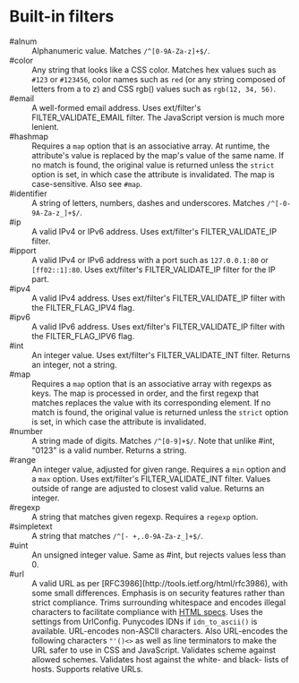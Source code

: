 Built-in filters
================

<dl>
<dt>#alnum</dt>
<dd>Alphanumeric value. Matches <code>/^[0-9A-Za-z]+$/</code>.</dd>

<dt>#color</dt>
<dd>Any string that looks like a CSS color. Matches hex values such as <code>#123</code> or <code>#123456</code>, color names such as <code>red</code> (or any string composed of letters from a to z) and CSS rgb() values such as <code>rgb(12, 34, 56)</code>.</dd>

<dt>#email</dt>
<dd>A well-formed email address. Uses ext/filter's FILTER_VALIDATE_EMAIL filter. The JavaScript version is much more lenient.</dd>

<dt>#hashmap</dt>
<dd>Requires a <code>map</code> option that is an associative array. At runtime, the attribute's value is replaced by the map's value of the same name. If no match is found, the original value is returned unless the <code>strict</code> option is set, in which case the attribute is invalidated. The map is case-sensitive. Also see <code>#map</code>.</dd>

<dt>#identifier</dt>
<dd>A string of letters, numbers, dashes and underscores. Matches <code>/^[-0-9A-Za-z_]+$/</code>.</dd>

<dt>#ip</dt>
<dd>A valid IPv4 or IPv6 address. Uses ext/filter's FILTER_VALIDATE_IP filter.</dd>

<dt>#ipport</dt>
<dd>A valid IPv4 or IPv6 address with a port such as <code>127.0.0.1:80</code> or <code>[ff02::1]:80</code>. Uses ext/filter's FILTER_VALIDATE_IP filter for the IP part.</dd>

<dt>#ipv4</dt>
<dd>A valid IPv4 address. Uses ext/filter's FILTER_VALIDATE_IP filter with the FILTER_FLAG_IPV4 flag.</dd>

<dt>#ipv6</dt>
<dd>A valid IPv6 address. Uses ext/filter's FILTER_VALIDATE_IP filter with the FILTER_FLAG_IPV6 flag.</dd>

<dt>#int</dt>
<dd>An integer value. Uses ext/filter's FILTER_VALIDATE_INT filter. Returns an integer, not a string.</dd>

<dt>#map</dt>
<dd>Requires a <code>map</code> option that is an associative array with regexps as keys. The map is processed in order, and the first regexp that matches replaces the value with its corresponding element. If no match is found, the original value is returned unless the <code>strict</code> option is set, in which case the attribute is invalidated.</dd>

<dt>#number</dt>
<dd>A string made of digits. Matches <code>/^[0-9]+$/</code>. Note that unlike #int, "0123" is a valid number. Returns a string.</dd>

<dt>#range</dt>
<dd>An integer value, adjusted for given range. Requires a <code>min</code> option and a <code>max</code> option. Uses ext/filter's FILTER_VALIDATE_INT filter. Values outside of range are adjusted to closest valid value. Returns an integer.</dd>

<dt>#regexp</dt>
<dd>A string that matches given regexp. Requires a <code>regexp</code> option.</dd>

<dt>#simpletext</dt>
<dd>A string that matches <code>/^[- +,.0-9A-Za-z_]+$/</code>.</dd>

<dt>#uint</dt>
<dd>An unsigned integer value. Same as #int, but rejects values less than 0.</dd>

<dt>#url</dt>
<dd>A valid URL as per [RFC3986](http://tools.ietf.org/html/rfc3986), with some small differences. Emphasis is on security features rather than strict compliance. Trims surrounding whitespace and encodes illegal characters to facilitate compliance with <a href="http://www.w3.org/html/wg/drafts/html/master/infrastructure.html#valid-url-potentially-surrounded-by-spaces">HTML specs</a>. Uses the settings from UrlConfig. Punycodes IDNs if <code>idn_to_ascii()</code> is available. URL-encodes non-ASCII characters. Also URL-encodes the following characters <code>"'()&lt;&gt;</code> as well as line terminators to make the URL safer to use in CSS and JavaScript. Validates scheme against allowed schemes. Validates host against the white- and black- lists of hosts. Supports relative URLs.</dd>

</dl>